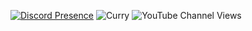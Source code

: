 [![Discord Presence](https://lanyard.cnrad.dev/api/1136672010446057542)](https://discord.com/users/1136672010446057542)
![Curry](https://steam-stat.vercel.app/api?profileName=curryhot)
![YouTube Channel Views](https://img.shields.io/youtube/channel/views/UC1WhVcVRRE_jM7RnLu9hlQg)


